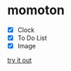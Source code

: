 # momoton

- [x] Clock
- [x] To Do List
- [x] Image

[try it out](https://hamjihyeon.github.io/momoton/)
